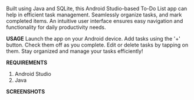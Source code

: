 
Built using Java and SQLite, this Android Studio-based To-Do List app can help in efficient task management. Seamlessly organize tasks, and mark completed items. An intuitive user interface ensures easy navigation and functionality for daily productivity needs.

**USAGE**
Launch the app on your Android device.
Add tasks using the '+' button.
Check them off as you complete.
Edit or delete tasks by tapping on them.
Stay organized and manage your tasks efficiently!

**REQUIREMENTS**
1. Android Studio
2. Java

**SCREENSHOTS**

